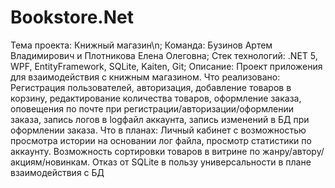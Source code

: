 # Bookstore.Net
Тема проекта: Книжный магазин\n;
Команда: Бузинов Артем Владимирович и Плотникова Елена Олеговна;
Стек технологий: .NET 5, WPF, EntityFramework, SQLite, Kaiten, Git;
Описание: Проект приложения для взаимодействия с книжным магазином.
Что реализовано: Регистрация пользователей, авторизация, добавление товаров в корзину, редактирование количества товаров, оформление заказа, оповещения по почте при регистрации/авторизации/оформлении заказа, запись логов в  logфайл аккаунта, запись изменений в БД при оформлении заказа.
Что в планах: Личный кабинет с возможностью просмотра истории на основании лог файла, просмотр статистики по аккаунту. Возможность сортировки товаров в витрине по жанру/автору/акциям/новинкам. Отказ от SQLite в пользу универсальности в плане взаимодействия с БД
